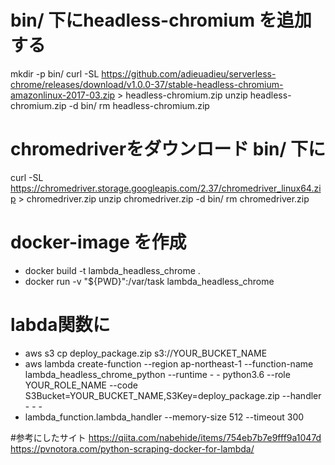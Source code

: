 # bin/ 下にheadless-chromium を追加する
 mkdir -p bin/
 curl -SL https://github.com/adieuadieu/serverless-chrome/releases/download/v1.0.0-37/stable-headless-chromium-amazonlinux-2017-03.zip > headless-chromium.zip
 unzip headless-chromium.zip -d bin/
 rm headless-chromium.zip

# chromedriverをダウンロード bin/ 下に
 curl -SL https://chromedriver.storage.googleapis.com/2.37/chromedriver_linux64.zip > chromedriver.zip
 unzip chromedriver.zip -d bin/
 rm chromedriver.zip

# docker-image を作成
 - docker build -t lambda_headless_chrome .
 - docker run -v "${PWD}":/var/task lambda_headless_chrome

# labda関数に
- aws s3 cp deploy_package.zip s3://YOUR_BUCKET_NAME
- aws lambda create-function --region ap-northeast-1 --function-name lambda_headless_chrome_python --runtime -        - python3.6 --role YOUR_ROLE_NAME --code S3Bucket=YOUR_BUCKET_NAME,S3Key=deploy_package.zip --handler - - -          
- lambda_function.lambda_handler --memory-size 512 --timeout 300

#参考にしたサイト
https://qiita.com/nabehide/items/754eb7b7e9fff9a1047d
https://pvnotora.com/python-scraping-docker-for-lambda/